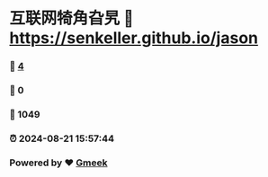 # 互联网犄角旮旯 :link: https://senkeller.github.io/jason 
### :page_facing_up: [4](https://senkeller.github.io/jason/tag.html) 
### :speech_balloon: 0 
### :hibiscus: 1049 
### :alarm_clock: 2024-08-21 15:57:44 
### Powered by :heart: [Gmeek](https://github.com/Meekdai/Gmeek)
